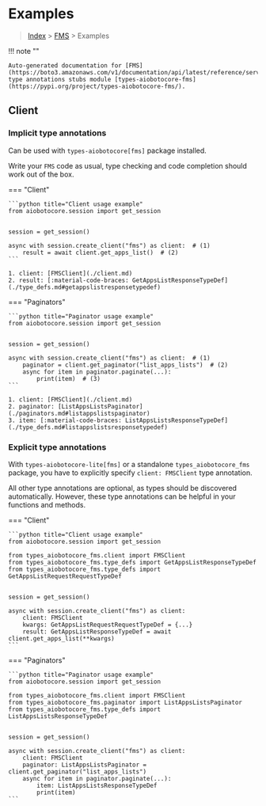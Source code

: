 # Examples

> [Index](../README.md) > [FMS](./README.md) > Examples

!!! note ""

    Auto-generated documentation for [FMS](https://boto3.amazonaws.com/v1/documentation/api/latest/reference/services/fms.html#FMS)
    type annotations stubs module [types-aiobotocore-fms](https://pypi.org/project/types-aiobotocore-fms/).

## Client

### Implicit type annotations

Can be used with `types-aiobotocore[fms]` package installed.

Write your `FMS` code as usual,
type checking and code completion should work out of the box.



=== "Client"

    ```python title="Client usage example"
    from aiobotocore.session import get_session


    session = get_session()

    async with session.create_client("fms") as client:  # (1)
        result = await client.get_apps_list()  # (2)
    ```

    1. client: [FMSClient](./client.md)
    2. result: [:material-code-braces: GetAppsListResponseTypeDef](./type_defs.md#getappslistresponsetypedef) 



=== "Paginators"

    ```python title="Paginator usage example"
    from aiobotocore.session import get_session


    session = get_session()

    async with session.create_client("fms") as client:  # (1)
        paginator = client.get_paginator("list_apps_lists")  # (2)
        async for item in paginator.paginate(...):
            print(item)  # (3)
    ```

    1. client: [FMSClient](./client.md)
    2. paginator: [ListAppsListsPaginator](./paginators.md#listappslistspaginator)
    3. item: [:material-code-braces: ListAppsListsResponseTypeDef](./type_defs.md#listappslistsresponsetypedef) 




### Explicit type annotations

With `types-aiobotocore-lite[fms]`
or a standalone `types_aiobotocore_fms` package, you have to explicitly specify
`client: FMSClient` type annotation.

All other type annotations are optional, as types should be discovered automatically.
However, these type annotations can be helpful in your functions and methods.


=== "Client"

    ```python title="Client usage example"
    from aiobotocore.session import get_session

    from types_aiobotocore_fms.client import FMSClient
    from types_aiobotocore_fms.type_defs import GetAppsListResponseTypeDef
    from types_aiobotocore_fms.type_defs import GetAppsListRequestRequestTypeDef


    session = get_session()

    async with session.create_client("fms") as client:
        client: FMSClient
        kwargs: GetAppsListRequestRequestTypeDef = {...}
        result: GetAppsListResponseTypeDef = await client.get_apps_list(**kwargs)
    ```



=== "Paginators"

    ```python title="Paginator usage example"
    from aiobotocore.session import get_session

    from types_aiobotocore_fms.client import FMSClient
    from types_aiobotocore_fms.paginator import ListAppsListsPaginator
    from types_aiobotocore_fms.type_defs import ListAppsListsResponseTypeDef


    session = get_session()

    async with session.create_client("fms") as client:
        client: FMSClient
        paginator: ListAppsListsPaginator = client.get_paginator("list_apps_lists")
        async for item in paginator.paginate(...):
            item: ListAppsListsResponseTypeDef
            print(item)
    ```


